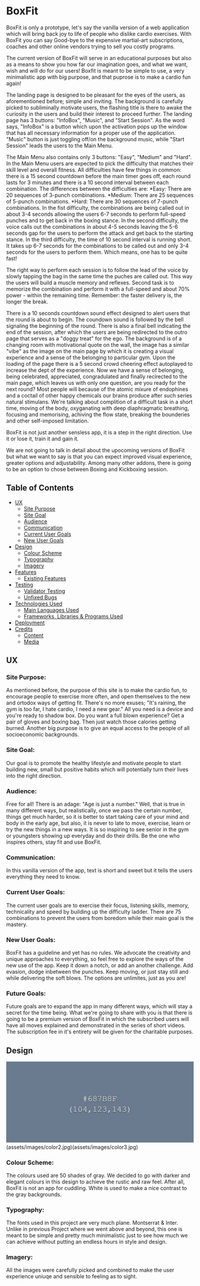 # BoxFit
BoxFit is only a prototype, let's say the vanilla version of a web application which will bring back joy to life of people who dislike cardio exercises. With BoxFit you can say Good-bye to the expensive martial-art subscriptions, coaches and other online vendors trying to sell you costly programs.

The current version of BoxFit will serve in an educational purposes but also as a means to show you how far our imagination goes, and what we want, wish and will do for our users! 
Boxfit is meant to be simple to use, a very minimalistic app with big purpose, and that puprose is to make a cardio fun again! 

The landing page is designed to be pleasant for the eyes of the users, as aforementioned before; simple and inviting. The background is carefully picked to subliminally motivate users, the flashing title is there to awake the curiosity in the users and build their interest to proceed further. The landing page has 3 buttons: "InfoBox", "Music", and "Start Session". As the word says, "InfoBox" is a button which upon the activation pops up the window that has all necessary information for a proper use of the application. "Music" button is just toggling off/on the background music, while "Start Session" leads the users to the Main Menu.

The Main Menu also contains only 3 buttons: "Easy", "Medium" and "Hard". In the Main Menu users are expected to pick the difficulty that matches their skill level and overall fitness. 
All difficulties have few things in common: there is a 15 second countdown before the main timer goes off, each round lasts for 3 minutes and there is a 10 second interval between each combination.
The differences between the difficulties are:
                        *Easy: There are 20 sequences of 3-punch combinations.
                        *Medium: There are 25 sequences of 5-punch combinations.
                        *Hard: There are 30 sequences of 7-punch combinations.
In the fist difficulty, the combinations are being called out in about 3-4 seconds allowing the users 6-7 seconds to perform full-speed punches and to get back in the boxing stance.
In the second difficulty, the voice calls out the combinations in about 4-5 seconds leaving the 5-6 seconds gap for the users to perform the attack and get back to the starting stance.
In the third difficulty, the time of 10 second interval is running short. It takes up 6-7 seconds for the combinations to be called out and only 3-4 seconds for the users to perform them. Which means, one has to be quite fast!

The right way to perform each session is to follow the lead of the voice by slowly tapping the bag in the same time the puches are called out. This way the users will build a muscle memory and reflexes. Second task is to memorize the combination and perform it with a full-speed and about 70% power - within the remaining time.
Remember: the faster delivery is, the longer the break. 

There is a 10 seconds countdown sound effect designed to alert users that the round is about to begin. The coundown sound is followed by the bell signaling the beginning of the round.
There is also a final bell indicating the end of the session, after which the users are being redirected to the outro page that serves as a "doggy treat" for the ego. The background is of a changing room with motivational quote on the wall, the image has a similar "vibe" as the image on the main page by which it is creating a visual experience and a sense of the belonging to particular gym. Upon the loading of the page there is a 5 second crowd cheering effect autoplayed to increase the dept of the experience. Now we have a sense of belonging, being celebrated, appreciated, congradulated and finally recirected to the main page, which leaves us with only one question, are you ready for the next round? Most people will because of the atomic mixure of endophines and a coctail of other happy chemicals our brains produce after such series natural stimulans. 
We're talking about complition of a difficult task in a short time, moving of the body, oxyganating with deep diaphragmatic breathing, focusing and memorising, achiving the flow state, breaking the bounderies and other self-imposed limitation. 

BoxFit is not just another sensless app, it is a step in the right direction. 
Use it or lose it, train it and gain it.

We are not going to talk in detail about the upocoming versions of BoxFit but what we want to say is that you can expect improved visual experience, greater options and adjustability. Among many other addons, there is going to be an option to chose between Boxing and Kickboxing session.

## Table of Contents
+ [UX](#ux "UX")
  + [Site Purpose](#site-purpose "Site Purpose")
  + [Site Goal](#site-goal "Site Goal")
  + [Audience](#audience "Audience")
  + [Communication](#communication "Communication")
  + [Current User Goals](#current-user-goals "Current User Goals")
  + [New User Goals](#new-user-goals "New User Goals")
+ [Design](#design "Design")
  + [Colour Scheme](#colour-scheme "Colour Scheme")
  + [Typography](#typography "Typography")
  + [Imagery](#imagery "Imagery")
+ [Features](#features "Features")
  + [Existing Features](#existing-features "Existing Features")
+ [Testing](#testing "Testing")
  + [Validator Testing](#validator-testing "Validator Testing")
  + [Unfixed Bugs](#unfixed-bugs "Unfixed Bugs")
+ [Technologies Used](#technologies-used "Technologies Used")
  + [Main Languages Used](#main-languages-used "Main Languages Used")
  + [Frameworks, Libraries & Programs Used](#frameworks-libraries-programs-used "Frameworks, Libraries & Programs Used")
+ [Deployment](#deployment "Deployment")
+ [Credits](#credits "Credits")
  + [Content](#content "Content")
  + [Media](#media "Media")

## UX

### Site Purpose:
As mentioned before, the purpose of this site is to make the cardio fun, to encourage people to exercise more often, and open themselves to the new and ortodox ways of getting fit. There's no more exuses; "It's raining, the gym is too far, I hate cardio, I need a new gear." All you need is a device and you're ready to shadow box. Do you want a full blown experience? Get a pair of gloves and boxing bag. Then just watch those calories getting burned.
Another big purpose is to give an equal access to the people of all socioeconomic backgrounds.

### Site Goal:
Our goal is to promote the healthy lifestyle and motivate people to start building new, small but positive habits which will potentially turn their lives into the right direction.

### Audience:
Free for all! There is an adage: "Age is just a number." Well, that is true in many different ways, but realistically, once we pass the certain number, things get much harder, so it is better to start taking care of your mind and body in the early age, but also, it is never to late to move, exercise, learn or try the new things in a new ways. It is so inspiring to see senior in the gym or youngsters showing up everyday and do their drills. Be the one who inspires others, stay fit and use BoxFit.

### Communication:
In this vanilla version of the app, text is short and sweet but it tells the users everything they need to know. 

### Current User Goals:
The current user goals are to exercise their focus, listening skills, memory, technicality and speed by building up the difficulty ladder. There are 75 combinations to prevent the users from boredom while their main goal is the mastery. 

### New User Goals:
BoxFit has a guideline and yet has no rules. We advocate the creativity and unique approaches to everything, so feel free to explore the ways of the new use of the app. Keep it down a notch, or add an another challenge. Add evasion, dodge inbetween the punches. Keep moving, or just stay still and while delivering the soft blows. The options are unlimites, just as you are!

### Future Goals:
Future goals are to expand the app in many different ways, which will stay a secret for the time being. What we're going to share with you is that there is going to be a premium version of BoxFit in which the subscribed users will have all moves explained and demonstrated in the series of short videos. The subscription fee in it's entirety will be given for the charitable purposes.

## Design
![Colour Palette](assets/images/color1.jpg)(assets/images/color2.jpg)(assets/images/color3.jpg)

### Colour Scheme:
The colours used are 50 shades of gray. We decided to go with darker and elegant colours in this design to achieve the rustic and raw feel. After all, BoxFit is not an app for cuddling.
White is used to make a nice contrast to the gray backgrounds. 

### Typography:
The fonts used in this project are very much plane. Montserrat & Inter. Unlike in previous Project where we went above and beyond, this one is meant to be simple and pretty much minimalistic just to see how much we can achieve without putting an endless hours in style and design. 

### Imagery:
All the images were carefully picked and combined to make the user experience uniuqe and sensible to feeling as to sight.



